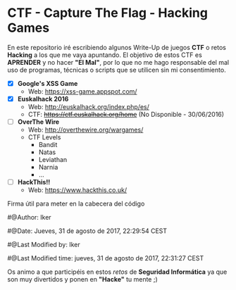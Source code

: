# CTF - Capture The Flag - Hacking Games

En este repositorio iré escribiendo algunos Write-Up de juegos **CTF** o retos **Hacking** a los que me vaya apuntando.
El objetivo de estos CTF es **APRENDER** y no hacer __"El Mal"__, por lo que no me hago responsable del mal uso de programas, técnicas o scripts que se utilicen sin mi consentimiento. 


- [x] **Google's XSS Game** 
  - Web: https://xss-game.appspot.com/ 
- [x] **Euskalhack 2016**
  - Web: http://euskalhack.org/index.php/es/
  - CTF: ~~https://ctf.euskalhack.org/home~~ (No Disponible - 30/06/2016)
- [ ] **OverThe Wire**
  - Web: http://overthewire.org/wargames/ 
  - CTF Levels
    - Bandit
    - Natas
    - Leviathan
    - Narnia
    - ...
- [ ] **HackThis!!**
  - Web: https://www.hackthis.co.uk/  
    
Firma útil para meter en la cabecera del código

 #@Author: Iker
 
 #@Date:    Jueves, 31 de agosto de 2017, 22:29:54 CEST
 
 #@Last Modified by: Iker
 
 #@Last Modified time: jueves, 31 de agosto de 2017, 22:31:27 CEST
    

Os animo a que participéis en estos *retos* de **Seguridad Informática** ya que son muy divertidos y ponen en **"Hacke"** tu mente ;)


